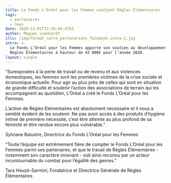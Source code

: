 ```yaml
---
title: Le Fonds L'Oréal pour les Femmes soutient Règles Élémentaires
tags:
  - partenaires
  - news
date: 2020-12-01T13:20:44.475Z
author: Megumi Leenhardt
illu: /img/format_carré_partenariats_facebook-insta-2.jpg
intro: >-
  Le Fonds L’Oréal pour les Femmes apporte son soutien au développement de
  Règles Élémentaires à hauteur de 42 000€ pour l’année 2020.
layout: single
---
```

“Surexposées à la perte de travail ou de revenu et aux violences domestiques, les femmes sont les premières victimes de la crise sociale et économique actuelle. Pour agir au plus près de celles qui sont en situation de grande difficulté et soutenir l’action des associations de terrain qui les accompagnent au quotidien, L’Oréal a créé le Fonds L’Oréal pour les Femmes.

L’action de Règles Elémentaires est absolument nécessaire et il nous a semblé évident de les soutenir. Ne pas avoir accès à des produits d’hygiène intime de première nécessité, c’est être atteinte au plus profond de sa féminité et être rendue encore plus vulnérable.”

Sylviane Balustre, Directrice du Fonds L’Oréal pour les Femmes

“Toute l’équipe est extrêmement fière de compter le Fonds L’Oréal pour les Femmes parmi ses partenaires, et que le travail de Règles Élémentaires - notamment son caractère innovant - soit ainsi reconnu par un acteur incontournable du combat pour l’égalité des genres.”

Tara Heuzé-Sarmini, Fondatrice et Directrice Générale de Règles Élémentaires
